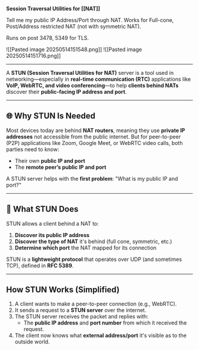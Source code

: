**Session Traversal Utilities for [[NAT]]**

Tell me my public IP Address/Port through NAT. Works for Full-cone, Post/Address restricted NAT (not with symmetric NAT).

Runs on post 3478, 5349 for TLS.

![[Pasted image 20250514151548.png]]
![[Pasted image 20250514151716.png]]

---
A **STUN (Session Traversal Utilities for NAT)** server is a tool used in networking—especially in **real-time communication (RTC)** applications like **VoIP, WebRTC, and video conferencing**—to help **clients behind NATs** discover their **public-facing IP address and port**.

---

## 🌐 Why STUN Is Needed

Most devices today are behind **NAT routers**, meaning they use **private IP addresses** not accessible from the public internet. But for peer-to-peer (P2P) applications like Zoom, Google Meet, or WebRTC video calls, both parties need to know:

- Their own **public IP and port**
- The **remote peer’s public IP and port**

A STUN server helps with the **first problem**: "What is my public IP and port?"

---

## 📖 What STUN Does

STUN allows a client behind a NAT to:

1. **Discover its public IP address**
2. **Discover the type of NAT** it's behind (full cone, symmetric, etc.)
3. **Determine which port** the NAT mapped for its connection

STUN is a **lightweight protocol** that operates over UDP (and sometimes TCP), defined in **RFC 5389**.

---

## How STUN Works (Simplified)

1. A client wants to make a peer-to-peer connection (e.g., WebRTC).
2. It sends a request to a **STUN server** over the internet.
3. The STUN server receives the packet and replies with:
    - The **public IP address** and **port number** from which it received the request.
4. The client now knows what **external address/port** it's visible as to the outside world.
